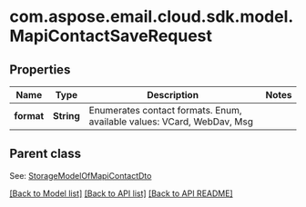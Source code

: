 
# com.aspose.email.cloud.sdk.model.MapiContactSaveRequest
## Properties
Name | Type | Description | Notes
------------ | ------------- | ------------- | -------------
**format** | **String** | Enumerates contact formats. Enum, available values: VCard, WebDav, Msg | 


## Parent class

See: [StorageModelOfMapiContactDto](StorageModelOfMapiContactDto.md)

[[Back to Model list]](README.md#documentation-for-models) [[Back to API list]](README.md#documentation-for-api-endpoints) [[Back to API README]](README.md)

